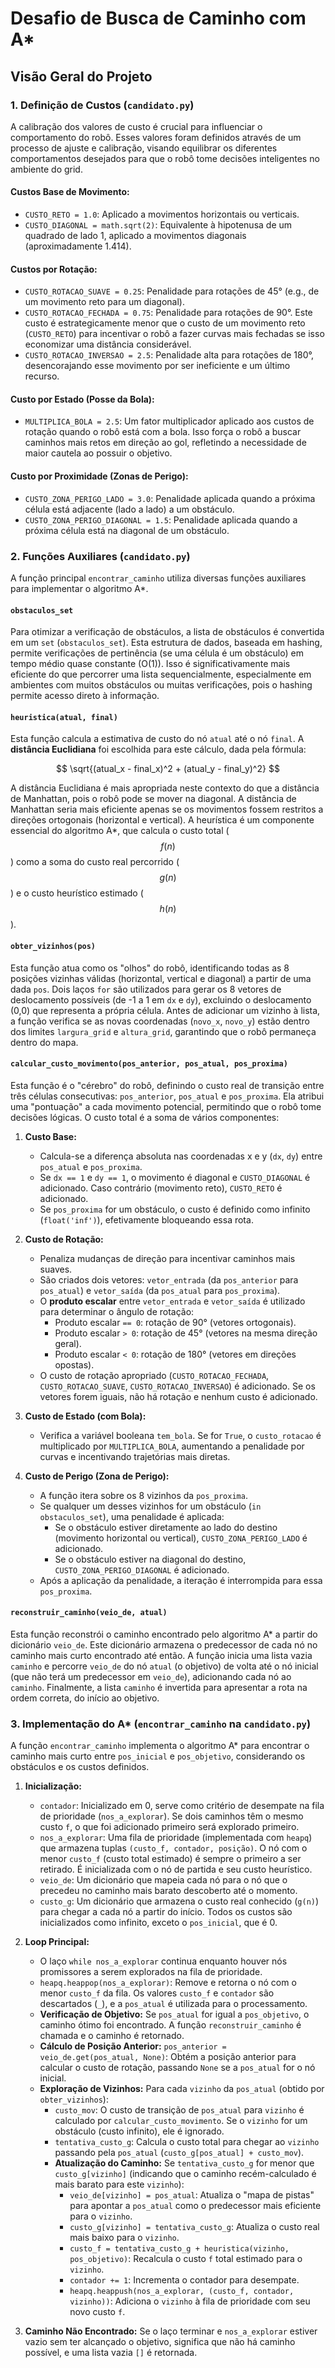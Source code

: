 # Desafio de Busca de Caminho com A*

## Visão Geral do Projeto

### 1. Definição de Custos (`candidato.py`)

A calibração dos valores de custo é crucial para influenciar o comportamento do robô. Esses valores foram definidos através de um processo de ajuste e calibração, visando equilibrar os diferentes comportamentos desejados para que o robô tome decisões inteligentes no ambiente do grid.

#### Custos Base de Movimento:

* `CUSTO_RETO = 1.0`: Aplicado a movimentos horizontais ou verticais.
* `CUSTO_DIAGONAL = math.sqrt(2)`: Equivalente à hipotenusa de um quadrado de lado 1, aplicado a movimentos diagonais (aproximadamente 1.414).

#### Custos por Rotação:

* `CUSTO_ROTACAO_SUAVE = 0.25`: Penalidade para rotações de 45° (e.g., de um movimento reto para um diagonal).
* `CUSTO_ROTACAO_FECHADA = 0.75`: Penalidade para rotações de 90°. Este custo é estrategicamente menor que o custo de um movimento reto (`CUSTO_RETO`) para incentivar o robô a fazer curvas mais fechadas se isso economizar uma distância considerável.
* `CUSTO_ROTACAO_INVERSAO = 2.5`: Penalidade alta para rotações de 180°, desencorajando esse movimento por ser ineficiente e um último recurso.

#### Custo por Estado (Posse da Bola):

* `MULTIPLICA_BOLA = 2.5`: Um fator multiplicador aplicado aos custos de rotação quando o robô está com a bola. Isso força o robô a buscar caminhos mais retos em direção ao gol, refletindo a necessidade de maior cautela ao possuir o objetivo.

#### Custo por Proximidade (Zonas de Perigo):

* `CUSTO_ZONA_PERIGO_LADO = 3.0`: Penalidade aplicada quando a próxima célula está adjacente (lado a lado) a um obstáculo.
* `CUSTO_ZONA_PERIGO_DIAGONAL = 1.5`: Penalidade aplicada quando a próxima célula está na diagonal de um obstáculo.

### 2. Funções Auxiliares (`candidato.py`)

A função principal `encontrar_caminho` utiliza diversas funções auxiliares para implementar o algoritmo A*.

#### `obstaculos_set`

Para otimizar a verificação de obstáculos, a lista de obstáculos é convertida em um `set` (`obstaculos_set`). Esta estrutura de dados, baseada em hashing, permite verificações de pertinência (se uma célula é um obstáculo) em tempo médio quase constante (O(1)). Isso é significativamente mais eficiente do que percorrer uma lista sequencialmente, especialmente em ambientes com muitos obstáculos ou muitas verificações, pois o hashing permite acesso direto à informação.

#### `heuristica(atual, final)`

Esta função calcula a estimativa de custo do nó `atual` até o nó `final`. A **distância Euclidiana** foi escolhida para este cálculo, dada pela fórmula:

$$ \sqrt{(atual_x - final_x)^2 + (atual_y - final_y)^2} $$

A distância Euclidiana é mais apropriada neste contexto do que a distância de Manhattan, pois o robô pode se mover na diagonal. A distância de Manhattan seria mais eficiente apenas se os movimentos fossem restritos a direções ortogonais (horizontal e vertical). A heurística é um componente essencial do algoritmo A*, que calcula o custo total ($$f(n)$$) como a soma do custo real percorrido ($$g(n)$$) e o custo heurístico estimado ($$h(n)$$).

#### `obter_vizinhos(pos)`

Esta função atua como os "olhos" do robô, identificando todas as 8 posições vizinhas válidas (horizontal, vertical e diagonal) a partir de uma dada `pos`. Dois laços `for` são utilizados para gerar os 8 vetores de deslocamento possíveis (de -1 a 1 em `dx` e `dy`), excluindo o deslocamento (0,0) que representa a própria célula. Antes de adicionar um vizinho à lista, a função verifica se as novas coordenadas (`novo_x`, `novo_y`) estão dentro dos limites `largura_grid` e `altura_grid`, garantindo que o robô permaneça dentro do mapa.

#### `calcular_custo_movimento(pos_anterior, pos_atual, pos_proxima)`

Esta função é o "cérebro" do robô, definindo o custo real de transição entre três células consecutivas: `pos_anterior`, `pos_atual` e `pos_proxima`. Ela atribui uma "pontuação" a cada movimento potencial, permitindo que o robô tome decisões lógicas. O custo total é a soma de vários componentes:

1.  **Custo Base:**
    * Calcula-se a diferença absoluta nas coordenadas x e y (`dx`, `dy`) entre `pos_atual` e `pos_proxima`.
    * Se `dx == 1` e `dy == 1`, o movimento é diagonal e `CUSTO_DIAGONAL` é adicionado. Caso contrário (movimento reto), `CUSTO_RETO` é adicionado.
    * Se `pos_proxima` for um obstáculo, o custo é definido como infinito (`float('inf')`), efetivamente bloqueando essa rota.

2.  **Custo de Rotação:**
    * Penaliza mudanças de direção para incentivar caminhos mais suaves.
    * São criados dois vetores: `vetor_entrada` (da `pos_anterior` para `pos_atual`) e `vetor_saída` (da `pos_atual` para `pos_proxima`).
    * O **produto escalar** entre `vetor_entrada` e `vetor_saída` é utilizado para determinar o ângulo de rotação:
        * Produto escalar `== 0`: rotação de 90° (vetores ortogonais).
        * Produto escalar `> 0`: rotação de 45° (vetores na mesma direção geral).
        * Produto escalar `< 0`: rotação de 180° (vetores em direções opostas).
    * O custo de rotação apropriado (`CUSTO_ROTACAO_FECHADA`, `CUSTO_ROTACAO_SUAVE`, `CUSTO_ROTACAO_INVERSAO`) é adicionado. Se os vetores forem iguais, não há rotação e nenhum custo é adicionado.

3.  **Custo de Estado (com Bola):**
    * Verifica a variável booleana `tem_bola`. Se for `True`, o `custo_rotacao` é multiplicado por `MULTIPLICA_BOLA`, aumentando a penalidade por curvas e incentivando trajetórias mais diretas.

4.  **Custo de Perigo (Zona de Perigo):**
    * A função itera sobre os 8 vizinhos da `pos_proxima`.
    * Se qualquer um desses vizinhos for um obstáculo (`in obstaculos_set`), uma penalidade é aplicada:
        * Se o obstáculo estiver diretamente ao lado do destino (movimento horizontal ou vertical), `CUSTO_ZONA_PERIGO_LADO` é adicionado.
        * Se o obstáculo estiver na diagonal do destino, `CUSTO_ZONA_PERIGO_DIAGONAL` é adicionado.
    * Após a aplicação da penalidade, a iteração é interrompida para essa `pos_proxima`.

#### `reconstruir_caminho(veio_de, atual)`

Esta função reconstrói o caminho encontrado pelo algoritmo A\* a partir do dicionário `veio_de`. Este dicionário armazena o predecessor de cada nó no caminho mais curto encontrado até então. A função inicia uma lista vazia `caminho` e percorre `veio_de` do nó `atual` (o objetivo) de volta até o nó inicial (que não terá um predecessor em `veio_de`), adicionando cada nó ao `caminho`. Finalmente, a lista `caminho` é invertida para apresentar a rota na ordem correta, do início ao objetivo.

### 3. Implementação do A* (`encontrar_caminho` na `candidato.py`)

A função `encontrar_caminho` implementa o algoritmo A* para encontrar o caminho mais curto entre `pos_inicial` e `pos_objetivo`, considerando os obstáculos e os custos definidos.

1.  **Inicialização:**
    * `contador`: Inicializado em 0, serve como critério de desempate na fila de prioridade (`nos_a_explorar`). Se dois caminhos têm o mesmo custo `f`, o que foi adicionado primeiro será explorado primeiro.
    * `nos_a_explorar`: Uma fila de prioridade (implementada com `heapq`) que armazena tuplas `(custo_f, contador, posição)`. O nó com o menor `custo_f` (custo total estimado) é sempre o primeiro a ser retirado. É inicializada com o nó de partida e seu custo heurístico.
    * `veio_de`: Um dicionário que mapeia cada nó para o nó que o precedeu no caminho mais barato descoberto até o momento.
    * `custo_g`: Um dicionário que armazena o custo real conhecido (`g(n)`) para chegar a cada nó a partir do início. Todos os custos são inicializados como infinito, exceto o `pos_inicial`, que é 0.

2.  **Loop Principal:**
    * O laço `while nos_a_explorar` continua enquanto houver nós promissores a serem explorados na fila de prioridade.
    * `heapq.heappop(nos_a_explorar)`: Remove e retorna o nó com o menor `custo_f` da fila. Os valores `custo_f` e `contador` são descartados (`_`), e a `pos_atual` é utilizada para o processamento.
    * **Verificação de Objetivo:** Se `pos_atual` for igual a `pos_objetivo`, o caminho ótimo foi encontrado. A função `reconstruir_caminho` é chamada e o caminho é retornado.
    * **Cálculo de Posição Anterior:** `pos_anterior = veio_de.get(pos_atual, None)`: Obtém a posição anterior para calcular o custo de rotação, passando `None` se a `pos_atual` for o nó inicial.
    * **Exploração de Vizinhos:** Para cada `vizinho` da `pos_atual` (obtido por `obter_vizinhos`):
        * `custo_mov`: O custo de transição de `pos_atual` para `vizinho` é calculado por `calcular_custo_movimento`. Se o `vizinho` for um obstáculo (custo infinito), ele é ignorado.
        * `tentativa_custo_g`: Calcula o custo total para chegar ao `vizinho` passando pela `pos_atual` (`custo_g[pos_atual] + custo_mov`).
        * **Atualização do Caminho:** Se `tentativa_custo_g` for menor que `custo_g[vizinho]` (indicando que o caminho recém-calculado é mais barato para este `vizinho`):
            * `veio_de[vizinho] = pos_atual`: Atualiza o "mapa de pistas" para apontar a `pos_atual` como o predecessor mais eficiente para o `vizinho`.
            * `custo_g[vizinho] = tentativa_custo_g`: Atualiza o custo real mais baixo para o `vizinho`.
            * `custo_f = tentativa_custo_g + heuristica(vizinho, pos_objetivo)`: Recalcula o custo `f` total estimado para o `vizinho`.
            * `contador += 1`: Incrementa o contador para desempate.
            * `heapq.heappush(nos_a_explorar, (custo_f, contador, vizinho))`: Adiciona o `vizinho` à fila de prioridade com seu novo custo `f`.

3.  **Caminho Não Encontrado:** Se o laço terminar e `nos_a_explorar` estiver vazio sem ter alcançado o objetivo, significa que não há caminho possível, e uma lista vazia `[]` é retornada.

